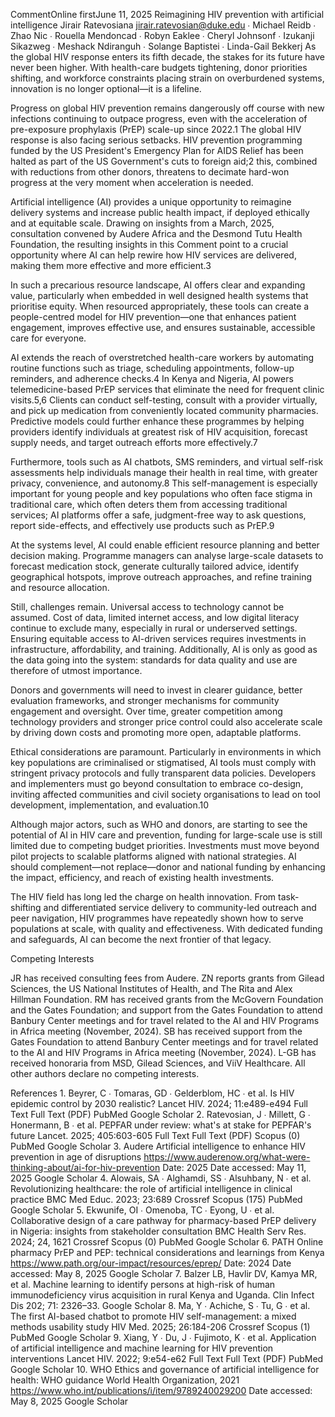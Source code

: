 CommentOnline firstJune 11, 2025
Reimagining HIV prevention with artificial intelligence
Jirair Ratevosiana jirair.ratevosian@duke.edu ∙ Michael Reidb ∙ Zhao Nic ∙ Rouella Mendoncad ∙ Robyn Eaklee ∙ Cheryl Johnsonf ∙ Izukanji Sikazweg ∙ Meshack Ndiranguh ∙ Solange Baptistei ∙ Linda-Gail Bekkerj 
As the global HIV response enters its fifth decade, the stakes for its future have never been higher. With health-care budgets tightening, donor priorities shifting, and workforce constraints placing strain on overburdened systems, innovation is no longer optional—it is a lifeline.

Progress on global HIV prevention remains dangerously off course with new infections continuing to outpace progress, even with the acceleration of pre-exposure prophylaxis (PrEP) scale-up since 2022.1 The global HIV response is also facing serious setbacks. HIV prevention programming funded by the US President's Emergency Plan for AIDS Relief has been halted as part of the US Government's cuts to foreign aid;2 this, combined with reductions from other donors, threatens to decimate hard-won progress at the very moment when acceleration is needed.

Artificial intelligence (AI) provides a unique opportunity to reimagine delivery systems and increase public health impact, if deployed ethically and at equitable scale. Drawing on insights from a March, 2025, consultation convened by Audere Africa and the Desmond Tutu Health Foundation, the resulting insights in this Comment point to a crucial opportunity where AI can help rewire how HIV services are delivered, making them more effective and more efficient.3

In such a precarious resource landscape, AI offers clear and expanding value, particularly when embedded in well designed health systems that prioritise equity. When resourced appropriately, these tools can create a people-centred model for HIV prevention—one that enhances patient engagement, improves effective use, and ensures sustainable, accessible care for everyone.

AI extends the reach of overstretched health-care workers by automating routine functions such as triage, scheduling appointments, follow-up reminders, and adherence checks.4 In Kenya and Nigeria, AI powers telemedicine-based PrEP services that eliminate the need for frequent clinic visits.5,6 Clients can conduct self-testing, consult with a provider virtually, and pick up medication from conveniently located community pharmacies. Predictive models could further enhance these programmes by helping providers identify individuals at greatest risk of HIV acquisition, forecast supply needs, and target outreach efforts more effectively.7

Furthermore, tools such as AI chatbots, SMS reminders, and virtual self-risk assessments help individuals manage their health in real time, with greater privacy, convenience, and autonomy.8 This self-management is especially important for young people and key populations who often face stigma in traditional care, which often deters them from accessing traditional services; AI platforms offer a safe, judgment-free way to ask questions, report side-effects, and effectively use products such as PrEP.9

At the systems level, AI could enable efficient resource planning and better decision making. Programme managers can analyse large-scale datasets to forecast medication stock, generate culturally tailored advice, identify geographical hotspots, improve outreach approaches, and refine training and resource allocation.

Still, challenges remain. Universal access to technology cannot be assumed. Cost of data, limited internet access, and low digital literacy continue to exclude many, especially in rural or underserved settings. Ensuring equitable access to AI-driven services requires investments in infrastructure, affordability, and training. Additionally, AI is only as good as the data going into the system: standards for data quality and use are therefore of utmost importance.

Donors and governments will need to invest in clearer guidance, better evaluation frameworks, and stronger mechanisms for community engagement and oversight. Over time, greater competition among technology providers and stronger price control could also accelerate scale by driving down costs and promoting more open, adaptable platforms.

Ethical considerations are paramount. Particularly in environments in which key populations are criminalised or stigmatised, AI tools must comply with stringent privacy protocols and fully transparent data policies. Developers and implementers must go beyond consultation to embrace co-design, inviting affected communities and civil society organisations to lead on tool development, implementation, and evaluation.10

Although major actors, such as WHO and donors, are starting to see the potential of AI in HIV care and prevention, funding for large-scale use is still limited due to competing budget priorities. Investments must move beyond pilot projects to scalable platforms aligned with national strategies. AI should complement—not replace—donor and national funding by enhancing the impact, efficiency, and reach of existing health investments.

The HIV field has long led the charge on health innovation. From task-shifting and differentiated service delivery to community-led outreach and peer navigation, HIV programmes have repeatedly shown how to serve populations at scale, with quality and effectiveness. With dedicated funding and safeguards, AI can become the next frontier of that legacy.

Competing Interests

JR has received consulting fees from Audere. ZN reports grants from Gilead Sciences, the US National Institutes of Health, and The Rita and Alex Hillman Foundation. RM has received grants from the McGovern Foundation and the Gates Foundation; and support from the Gates Foundation to attend Banbury Center meetings and for travel related to the AI and HIV Programs in Africa meeting (November, 2024). SB has received support from the Gates Foundation to attend Banbury Center meetings and for travel related to the AI and HIV Programs in Africa meeting (November, 2024). L-GB has received honoraria from MSD, Gilead Sciences, and ViiV Healthcare. All other authors declare no competing interests.


References
1.
Beyrer, C ∙ Tomaras, GD ∙ Gelderblom, HC ∙ et al.
Is HIV epidemic control by 2030 realistic?
Lancet HIV. 2024; 11:e489-e494
Full Text
Full Text (PDF)
PubMed
Google Scholar
2.
Ratevosian, J ∙ Millett, G ∙ Honermann, B ∙ et al.
PEPFAR under review: what's at stake for PEPFAR's future
Lancet. 2025; 405:603-605
Full Text
Full Text (PDF)
Scopus (0)
PubMed
Google Scholar
3.
Audere
Artificial intelligence to enhance HIV prevention in age of disruptions
https://www.auderenow.org/what-were-thinking-about/ai-for-hiv-prevention
Date: 2025
Date accessed: May 11, 2025
Google Scholar
4.
Alowais, SA ∙ Alghamdi, SS ∙ Alsuhbany, N ∙ et al.
Revolutionizing healthcare: the role of artificial intelligence in clinical practice
BMC Med Educ. 2023; 23:689
Crossref
Scopus (175)
PubMed
Google Scholar
5.
Ekwunife, OI ∙ Omenoba, TC ∙ Eyong, U ∙ et al.
Collaborative design of a care pathway for pharmacy-based PrEP delivery in Nigeria: insights from stakeholder consultation
BMC Health Serv Res. 2024; 24, 1621
Crossref
Scopus (0)
PubMed
Google Scholar
6.
PATH
Online pharmacy PrEP and PEP: technical considerations and learnings from Kenya
https://www.path.org/our-impact/resources/eprep/
Date: 2024
Date accessed: May 8, 2025
Google Scholar
7.
Balzer LB, Havlir DV, Kamya MR, et al. Machine learning to identify persons at high-risk of human immunodeficiency virus acquisition in rural Kenya and Uganda. Clin Infect Dis 202; 71: 2326–33.
Google Scholar
8.
Ma, Y ∙ Achiche, S ∙ Tu, G ∙ et al.
The first AI-based chatbot to promote HIV self-management: a mixed methods usability study
HIV Med. 2025; 26:184-206
Crossref
Scopus (1)
PubMed
Google Scholar
9.
Xiang, Y ∙ Du, J ∙ Fujimoto, K ∙ et al.
Application of artificial intelligence and machine learning for HIV prevention interventions
Lancet HIV. 2022; 9:e54-e62
Full Text
Full Text (PDF)
PubMed
Google Scholar
10.
WHO
Ethics and governance of artificial intelligence for health: WHO guidance
World Health Organization, 2021
https://www.who.int/publications/i/item/9789240029200
Date accessed: May 8, 2025
Google Scholar